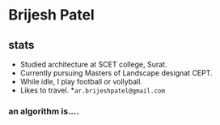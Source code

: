# Brijesh Patel

## stats
* Studied architecture at SCET college, Surat.
* Currently pursuing Masters of Landscape designat CEPT.
* While idle, I play football or vollyball.
* Likes to travel.
*```ar.brijeshpatel@gmail.com```







### an algorithm is....